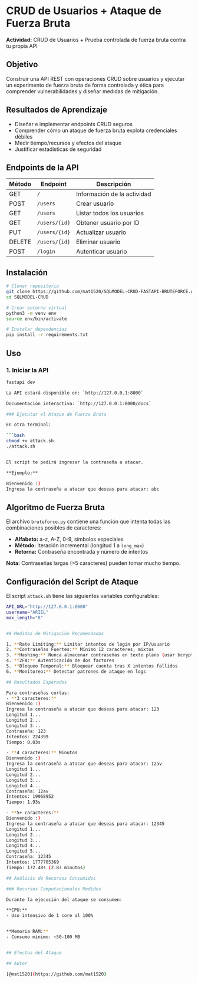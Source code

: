 # CRUD de Usuarios + Ataque de Fuerza Bruta

**Actividad:** CRUD de Usuarios + Prueba controlada de fuerza bruta contra tu propia API

## Objetivo

Construir una API REST con operaciones CRUD sobre usuarios y ejecutar un experimento de fuerza bruta de forma controlada y ética para comprender vulnerabilidades y diseñar medidas de mitigación.


## Resultados de Aprendizaje

- Diseñar e implementar endpoints CRUD seguros
- Comprender cómo un ataque de fuerza bruta explota credenciales débiles
- Medir tiempo/recursos y efectos del ataque
- Justificar estadísticas de seguridad



## Endpoints de la API

| Método | Endpoint | Descripción |
|--------|----------|-------------|
| GET | `/` | Información de la actividad |
| POST | `/users` | Crear usuario |
| GET | `/users` | Listar todos los usuarios |
| GET | `/users/{id}` | Obtener usuario por ID |
| PUT | `/users/{id}` | Actualizar usuario |
| DELETE | `/users/{id}` | Eliminar usuario |
| POST | `/login` | Autenticar usuario |

## Instalación

```bash
# Clonar repositorio
git clone https://github.com/mat1520/SQLMODEL-CRUD-FASTAPI-BRUTEFORCE.git
cd SQLMODEL-CRUD

# Crear entorno virtual
python3 -m venv env
source env/bin/activate

# Instalar dependencias
pip install -r requirements.txt
```

## Uso

### 1. Iniciar la API

```bash
fastapi dev

La API estará disponible en: `http://127.0.0.1:8000`

Documentación interactiva: `http://127.0.0.1:8000/docs`

### Ejecutar el Ataque de Fuerza Bruta

En otra terminal:

```bash
chmod +x attack.sh
./attack.sh


El script te pedirá ingresar la contraseña a atacar. 

**Ejemplo:**

Bienvenido :)
Ingresa la contraseña a atacar que deseas para atacar: abc


```

## Algoritmo de Fuerza Bruta

El archivo `bruteforce.py` contiene una función que intenta todas las combinaciones posibles de caracteres:

- **Alfabeto:** a-z, A-Z, 0-9, símbolos especiales
- **Método:** Iteración incremental (longitud 1 a `long_max`)
- **Retorna:** Contraseña encontrada y número de intentos

**Nota:** Contraseñas largas (>5 caracteres) pueden tomar mucho tiempo.

## Configuración del Script de Ataque

El script `attack.sh` tiene las siguientes variables configurables:

```bash
API_URL="http://127.0.0.1:8000"  
username="ARIEL"                 
max_length="8"                   


## Medidas de Mitigación Recomendadas

1. **Rate Limiting:** Limitar intentos de login por IP/usuario
2. **Contraseñas Fuertes:** Mínimo 12 caracteres, mixtos
3. **Hashing:** Nunca almacenar contraseñas en texto plano (usar bcrypt, argon2)
4. **2FA:** Autenticación de dos factores
5. **Bloqueo Temporal:** Bloquear cuenta tras X intentos fallidos
6. **Monitoreo:** Detectar patrones de ataque en logs

## Resultados Esperados

Para contraseñas cortas:
- **3 caracteres:** 
Bienvenido :)
Ingresa la contraseña a atacar que deseas para atacar: 123
Longitud 1...
Longitud 2...
Longitud 3...
Contraseña: 123
Intentos: 224399
Tiempo: 0.03s

- **4 caracteres:** Minutos
Bienvenido :)
Ingresa la contraseña a atacar que deseas para atacar: 12av
Longitud 1...
Longitud 2...
Longitud 3...
Longitud 4...
Contraseña: 12av
Intentos: 19968952
Tiempo: 1.93s

- **5+ caracteres:** 
Bienvenido :)
Ingresa la contraseña a atacar que deseas para atacar: 12345
Longitud 1...
Longitud 2...
Longitud 3...
Longitud 4...
Longitud 5...
Contraseña: 12345
Intentos: 1777705369
Tiempo: 172.48s (2.87 minutos)

## Análisis de Recursos Consumidos

### Recursos Computacionales Medidos

Durante la ejecución del ataque se consumen:

**CPU:**
- Uso intensivo de 1 core al 100%


**Memoria RAM:**
- Consumo mínimo: ~50-100 MB


## Efectos del Ataque

## Autor

[@mat1520](https://github.com/mat1520)